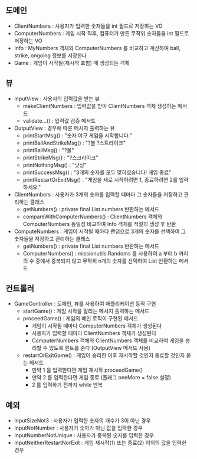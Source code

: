 ## 도메인
- ClientNumbers : 사용자가 입력한 숫자들을 int 필드로 저장하는 VO
- ComputerNumbers : 게임 시작 직후, 컴퓨터가 만든 무작위 숫자들을 int 필드로 저장하는 VO
- Info : MyNumbers 객체와 ComputerNumbers 를 비교하고 계산하여 ball, strike, ongoing 정보를 저장한다
- Game : 게임이 시작될(재시작 포함) 때 생성되는 객체

## 뷰
- InputView : 사용자의 입력값을 받는 뷰
    - makeClientNumbers : 입력값을 받아 ClientNumbers 객체 생성하는 메서드
    - validate...() : 입력값 검증 메서드
- OutputView : 경우에 따른 메시지 출력하는 뷰
    - printStartMsg() : "숫자 야구 게임을 시작합니다."
    - printBallAndStrikeMsg() : "?볼 ?스트라이크" 
    - printBallMsg() : "?볼"
    - printStrikeMsg() : "?스크라이크"
    - printNothingMsg() : "낫싱"
    - printSuccessMsg() : "3개의 숫자를 모두 맞히셨습니다! 게임 종료"
    - printRestartOrExitMsg() : "게임을 새로 시작하려면 1, 종료하려면 2를 입력하세요."
- ClientNumbers : 사용자가 3개의 숫자를 입력할 때마다 그 숫자들을 저장하고 관리하는 클래스
    - getNumbers() : private final List<Integer> numbers 반환하는 메서드
    - compareWithComputerNumbers() : ClientNumbers 객체와 ComputerNumbers 동일성 비교하여 Info 객체를 적절히 생성 후 반환
- ComputeNumbers : 게임이 시작될 때마다 랜덤으로 3개의 숫자를 선택하여 그 숫자들을 저장하고 관리하는 클래스
    - getNumbers() : private final List<Integer> numbers 반환하는 메서드
    - ComputerNumbers() : missionutils.Randoms 를 사용하여 a 부터 b 까지의 수 중에서 중복되지 않고 무작위 n개의 숫자를 선택하여 List<Integer> 반환하는 메서드

## 컨트롤러
- GameController : 도메인, 뷰를 사용하여 애플리케이션 동작 구현
    - startGame() : 게임 시작을 알리는 메시지 출력하는 메서드
    - proceedGame() : 게임의 메인 로직이 구현된 메서드
        - 게임이 시작될 때마다 ComputerNumbers 객체가 생성된다
        - 사용자가 입력할 때마다 ClientNumbers 객체가 생성된다
        - ComputerNumbers 객체와 ClientNumbers 객체를 비교하여 게임을 승리할 수 있도록 힌트를 준다 (OutputView 메서드 사용)
    - restartOrExitGame() : 게임이 승리한 이후 재시작할 것인지 종료할 것인지 묻는 메서드
        - 만약 1 을 입력한다면 게임 재시작 proceedGame()
        - 만약 2 를 입력한다면 게임 종료 (플래그 oneMore = false 설정)
        - 2 를 입력하기 전까지 while 반복 

## 예외
- InputSizeNot3 : 사용자가 입력한 숫자의 개수가 3이 아닌 경우
- InputNotNumber : 사용자가 숫자가 아닌 값을 입력한 경우
- InputNumberNotUnique : 사용자가 중복된 숫자를 입력한 경우
- InputNeitherRestartNorExit : 게임 재시작(1) 또는 종료(2) 이외의 값을 입력한 경우